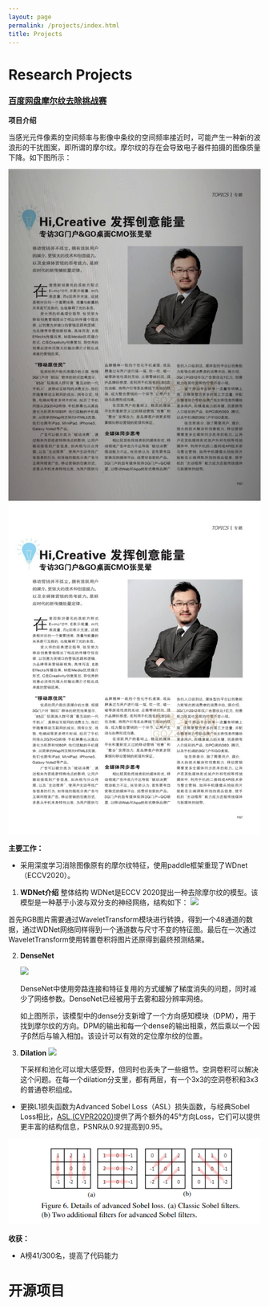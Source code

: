 ```yaml
---
layout: page
permalink: /projects/index.html
title: Projects
---
```


# Research Projects

<!-- P.S., click the hyperlink title to access the source.<br> -->
### [百度网盘摩尔纹去除挑战赛](https://aistudio.baidu.com/projectdetail/3409460)
**项目介绍**

当感光元件像素的空间频率与影像中条纹的空间频率接近时，可能产生一种新的波浪形的干扰图案，即所谓的摩尔纹。摩尔纹的存在会导致电子器件拍摄的图像质量下降。如下图所示：
<div style="text-align:center;">
    <img src="/images/存在摩尔纹2.jpg" alt="有摩尔纹"  style="display:inline-block; margin-right: 20px;">
    <img src="/images/消除摩尔纹2.jpg" alt="消除摩尔纹+提高亮度"  style="display:inline-block;">
</div>

**主要工作：**
- 采用深度学习消除图像原有的摩尔纹特征，使用paddle框架重现了WDnet（ECCV2020）。
1. **WDNet介绍**
  整体结构
    WDNet是ECCV 2020提出一种去除摩尔纹的模型。该模型是一种基于小波与双分支的神经网络，结构如下：
    ![](https://ai-studio-static-online.cdn.bcebos.com/1352cb0a68d14622a2b2e5d2ec3f3edb82deea6547b54eaf8aa5bb0a9e22ed24)

  首先RGB图片需要通过WaveletTransform模块进行转换，得到一个48通道的数据，通过WDNet网络同样得到一个通道数与尺寸不变的特征图。最后在一次通过WaveletTransform使用转置卷积将图片还原得到最终预测结果。

<!-- 这里WaveletTransform的权重是固定不变不需要训练的。 -->

2. **DenseNet**

    ![](https://ai-studio-static-online.cdn.bcebos.com/9ef3defdba2f4b15ba6bdde87cda1a724530b8cb3ade4593ad9637593f58b39c)

    DenseNet中使用旁路连接和特征复用的方式缓解了梯度消失的问题，同时减少了网络参数。DenseNet已经被用于去雾和超分辨率网络。

    如上图所示，该模型中的dense分支新增了一个方向感知模块（DPM），用于找到摩尔纹的方向。DPM的输出和每一个dense的输出相乘，然后乘以一个因子β然后与输入相加。该设计可以有效的定位摩尔纹的位置。


3. **Dilation**
![](https://ai-studio-static-online.cdn.bcebos.com/8545d61038ad41658c5610ed14b9bcfa6ae9c1947cb9469c80fc2ccfb62b9b55)

    下采样和池化可以增大感受野，但同时也丢失了一些细节。空洞卷积可以解决这个问题。在每一个dilation分支里，都有两层，有一个3x3的空洞卷积和3x3的普通卷积组成。

- 更换L1损失函数为Advanced Sobel Loss（ASL）损失函数，与经典Sobel Loss相比，[ASL,(CVPR2020)](https://arxiv.org/pdf/2004.00406.pdf)提供了两个额外的45°方向Loss，它们可以提供更丰富的结构信息，PSNR从0.92提高到0.95。
<center>
<img src="/images/ASL损失.PNG" alt="Advanced Sobel Loss（ASL）">
</center>
<!-- <br> -->

**收获：**
- A榜41/300名，提高了代码能力


# 开源项目

<br>

<!-- #### [FZU-Flying-Book 福州大学飞跃手册](https://fzu-fly.online/)

This is the flying handbook for FZU students. Many outstanding graduates of Fuzhou University leave their unique experiences, valuable wisdom, and sincere wishes in this flying-handbook.

#### [FZU-LaTeX-template 精美学术模版](https://github.com/GuangLun2000/FZU-latex-template)

Many elegant LaTeX templates designed for FZU students, including Beamer Theme Slides, Recommendation Letters and Undergraduate Thesis Template.

#### [miec-lance 自动化系修读材料](https://github.com/GuangLun2000/miec-lance )

This repo is where I keep track of my incredible journey at FZU-MIEC. You can learn RIDS & CSEE better by refering to this repo, but **please do not directly copy my assignments, codes and any reports!** -->

